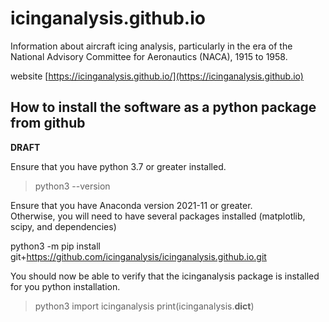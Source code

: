 # icinganalysis.github.io
Information about aircraft icing analysis, particularly in the era of the National Advisory Committee for Aeronautics 
(NACA), 1915 to 1958.

website [https://icinganalysis.github.io/](https://icinganalysis.github.io)

## How to install the software as a python package from github  

__DRAFT__  

Ensure that you have python 3.7 or greater installed.
>python3 --version  

Ensure that you have Anaconda version 2021-11 or greater.  
Otherwise, you will need to have several packages installed (matplotlib, scipy, and dependencies)

python3 -m pip install git+https://github.com/icinganalysis/icinganalysis.github.io.git  

You should now be able to verify that the icinganalysis package is installed for you python installation.
> python3
> import icinganalysis
> print(icinganalysis.__dict__)
